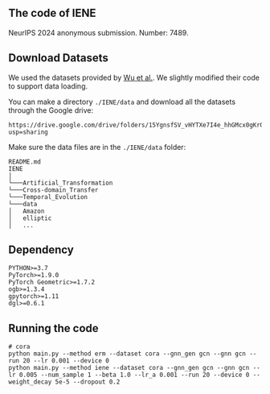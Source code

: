## The code of IENE 
NeurIPS 2024 anonymous submission. Number: 7489.

## Download Datasets
We used the datasets provided by [Wu et al.](https://github.com/qitianwu/GraphOOD-EERM). We slightly modified their code to support data loading. 

You can make a directory `./IENE/data` and download all the datasets through the Google drive:
```
https://drive.google.com/drive/folders/15YgnsfSV_vHYTXe7I4e_hhGMcx0gKrO8?usp=sharing
```
Make sure the data files are in the `./IENE/data` folder:
```
README.md
IENE
│
└───Artificial_Transformation
└───Cross-domain_Transfer
└───Temporal_Evolution
└───data   
│   Amazon
│   elliptic
│   ...
```
## Dependency
```
PYTHON>=3.7
PyTorch>=1.9.0
PyTorch Geometric>=1.7.2
ogb>=1.3.4
gpytorch>=1.11
dgl>=0.6.1
```
## Running the code
```shell
# cora
python main.py --method erm --dataset cora --gnn_gen gcn --gnn gcn --run 20 --lr 0.001 --device 0
python main.py --method iene --dataset cora --gnn_gen gcn --gnn gcn --lr 0.005 --num_sample 1 --beta 1.0 --lr_a 0.001 --run 20 --device 0 --weight_decay 5e-5 --dropout 0.2
```
